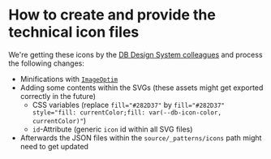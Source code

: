 # How to create and provide the technical icon files

We're getting these icons by the [DB Design System colleagues](https://dbsw.sharepoint.com/:f:/r/teams/CXM.Teams-DDSTeam/Shared%20Documents/DDS%20Team/01--Design-System/04--Foundations/07--Icons/04--Exchange-Icons?csf=1&web=1&e=hzdDGu) and process the following changes:

-   Minifications with [`ImageOptim`](https://imageoptim.com/mac)
-   Adding some contents within the SVGs (these assets might get exported correctly in the future)
    -   CSS variables (replace `fill="#282D37"` by `fill="#282D37" style="fill: currentColor;fill: var(--db-icon-color, currentColor)"`)
    -   `id`-Attribute (generic `icon` id within all SVG files)
-   Afterwards the JSON files within the `source/_patterns/icons` path might need to get updated
